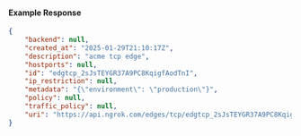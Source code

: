<!-- Code generated for API Clients. DO NOT EDIT. -->

#### Example Response

```json
{
	"backend": null,
	"created_at": "2025-01-29T21:10:17Z",
	"description": "acme tcp edge",
	"hostports": null,
	"id": "edgtcp_2sJsTEYGR37A9PC8KqigfAodTnI",
	"ip_restriction": null,
	"metadata": "{\"environment\": \"production\"}",
	"policy": null,
	"traffic_policy": null,
	"uri": "https://api.ngrok.com/edges/tcp/edgtcp_2sJsTEYGR37A9PC8KqigfAodTnI"
}
```
